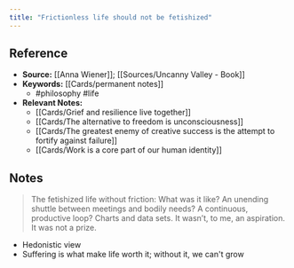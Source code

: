 ```yaml
---
title: "Frictionless life should not be fetishized"
---
```

## Reference
- **Source:** [[Anna Wiener]]; [[Sources/Uncanny Valley - Book]]
- **Keywords:** [[Cards/permanent notes]]
	- #philosophy #life
- **Relevant Notes:**
	- [[Cards/Grief and resilience live together]]
	- [[Cards/The alternative to freedom is unconsciousness]]
	- [[Cards/The greatest enemy of creative success is the attempt to fortify against failure]]
	- [[Cards/Work is a core part of our human identity]]
## Notes
> The fetishized life without friction: What was it like? An unending shuttle between meetings and bodily needs? A continuous, productive loop? Charts and data sets. It wasn’t, to me, an aspiration. It was not a prize.
- Hedonistic view
- Suffering is what make life worth it; without it, we can't  grow
